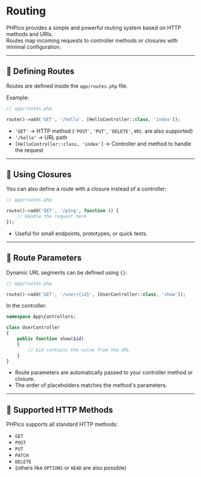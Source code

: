 # Routing

PHPico provides a simple and powerful routing system based on HTTP methods and URIs.  
Routes map incoming requests to controller methods or closures with minimal configuration.

---

## 📌 Defining Routes

Routes are defined inside the `app/routes.php` file.

Example:

```php
// app/routes.php

route()->add('GET', '/hello', [HelloController::class, 'index']);
```

- `'GET'` → HTTP method (`'POST'`, `'PUT'`, `'DELETE'`, etc. are also supported)
- `'/hello'` → URL path
- `[HelloController::class, 'index']` → Controller and method to handle the request

---

## 📌 Using Closures

You can also define a route with a closure instead of a controller:

```php
// app/routes.php

route()->add('GET', '/ping', function () {
    // Handle the request here
});
```

- Useful for small endpoints, prototypes, or quick tests.

---

## 📌 Route Parameters

Dynamic URL segments can be defined using `{}`:

```php
// app/routes.php

route()->add('GET', '/user/{id}', [UserController::class, 'show']);
```

In the controller:

```php
namespace App\Controllers;

class UserController
{
    public function show($id)
    {
        // $id contains the value from the URL
    }
}
```

- Route parameters are automatically passed to your controller method or closure.
- The order of placeholders matches the method's parameters.

---

## 📌 Supported HTTP Methods

PHPico supports all standard HTTP methods:

- `GET`
- `POST`
- `PUT`
- `PATCH`
- `DELETE`
- (others like `OPTIONS` or `HEAD` are also possible)
